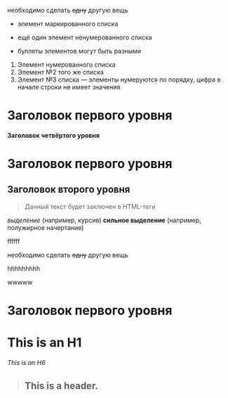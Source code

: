  необходимо сделать ~~одну~~ другую вещь
 
 
 * элемент маркированного списка
 - ещё один элемент ненумерованного списка
 + буллеты элементов могут быть разными
 
 1. Элемент нумерованного списка
 2. Элемент №2 того же списка
 9. Элемент №3 списка — элементы нумеруются по порядку, цифра в начале строки не имеет значения
 
 
 # Заголовок первого уровня
#### Заголовок четвёртого уровня


Заголовок первого уровня
========================

Заголовок второго уровня
------------------------

> Данный текст будет заключен в HTML-теги <blockquote></blockquote>

 *выделение* (например, курсив)
 **сильное выделение** (например, полужирное начертание)

ffffff

необходимо сделать ~~одну~~ другую вещь

hhhhhhhhh


wwwww

Заголовок первого уровня
========================

# This is an H1 #

###### This is an H6

> ## This is a header.

